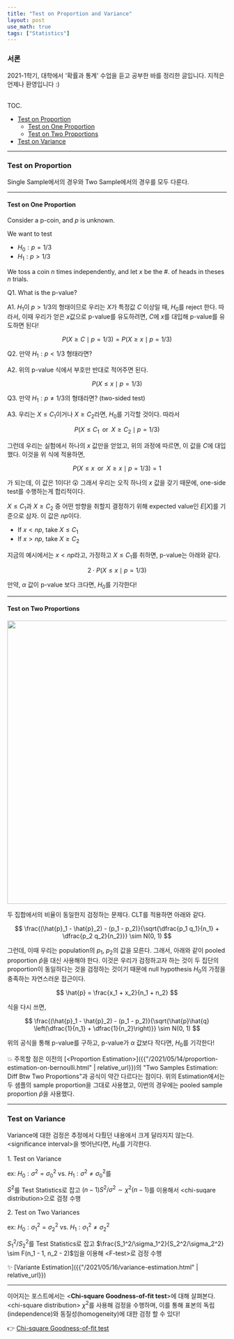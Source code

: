 ```yaml
---
title: "Test on Proportion and Variance"
layout: post
use_math: true
tags: ["Statistics"]
---
```


### 서론
2021-1학기, 대학에서 '확률과 통계' 수업을 듣고 공부한 바를 정리한 글입니다. 지적은 언제나 환영입니다 :)

<br><span class="statement-title">TOC.</span><br>

- [Test on Proportion](#test-on-proportion)
  - [Test on One Proportion](#test-on-one-proportion)
  - [Test on Two Proportions](#test-on-two-proportions)
- [Test on Variance](#test-on-variance)

<hr/>

### Test on Proportion

Single Sample에서의 경우와 Two Sample에서의 경우를 모두 다룬다.

<hr/>

#### Test on One Proportion

Consider a p-coin, and $p$ is unknown.

We want to test

- $H_0: p=1/3$
- $H_1: p>1/3$

We toss a coin $n$ times independently, and let $x$ be the #. of heads in theses $n$ trials.

Q1. What is the p-value?

A1. $H_1$이 $p > 1/3$의 형태이므로 우리는 $X$가 특정값 $C$ 이상일 때, $H_0$를 reject 한다. 따라서, 이때 우리가 얻은 $x$값으로 p-value를 유도하려면, $C$에 $x$를 대입해 p-value를 유도하면 된다!

$$
P( X \ge C \mid p = 1/3) = P(X \ge x \mid p = 1/3)
$$

Q2. 만약 $H_1: p < 1/3$ 형태라면?

A2. 위의 p-value 식에서 부호만 반대로 적어주면 된다.

$$
P(X \le x \mid p = 1/3)
$$

Q3. 만약 $H_1: p \ne 1/3$의 형태라면? (two-sided test)

A3. 우리는 $X \le C_1$이거나 $X \ge C_2$라면, $H_0$를 기각할 것이다. 따라서

$$
P(X \le C_1 \;\; \text{or} \;\; X \ge C_2 \mid p = 1/3)
$$

그런데 우리는 실험에서 하나의 $x$ 값만을 얻었고, 위의 과정에 따르면, 이 값을 $C$에 대입했다. 이것을 위 식에 적용하면,

$$
P(X \le x \;\; \text{or} \;\; X \ge x \mid p = 1/3) = 1
$$

가 되는데, 이 값은 1이다! 😲 그래서 우리는 오직 하나의 $x$ 값을 갖기 때문에, one-side test를 수행하는게 합리적이다.

$X \le C_1$과 $X \ge C_2$ 중 어떤 방향을 취할지 결정하기 위해 expected value인 $E[X]$를 기준으로 삼자. 이 값은 $np$이다.

- If $x < np$, take $X \le C_1$
- If $x > np$, take $X \ge C_2$

지금의 예시에서는 $x < np$라고, 가정하고 $X \le C_1$를 취하면, p-value는 아래와 같다.

$$
2 \cdot P(X \le x \mid p = 1/3)
$$

만약, $\alpha$ 값이 p-value 보다 크다면, $H_0$를 기각한다!

<hr/>

#### Test on Two Proportions

<div class="img-wrapper">
<img src= "{{"/images/probability-and-statistics/test-on-proportion-1.png" | relative_url }}" width=650>
</div>

두 집합에서의 비율이 동일한지 검정하는 문제다. CLT를 적용하면 아래와 같다.

$$
\frac{(\hat{p}_1 - \hat{p}_2) - (p_1 - p_2)}{\sqrt{\dfrac{p_1 q_1}{n_1} + \dfrac{p_2 q_2}{n_2}}} \sim N(0, 1)
$$

그런데, 이때 우리는 population의 $p_1$, $p_2$의 값을 모른다. 그래서, 아래와 같이 pooled proportion $\hat{p}$을 대신 사용해야 한다. 이것은 우리가 검정하고자 하는 것이 두 집단의 proportion이 동일하다는 것을 검정하는 것이기 때문에 null hypothesis $H_0$의 가정을 충족하는 자연스러운 접근이다.

$$
\hat{p} = \frac{x_1 + x_2}{n_1 + n_2}
$$

식을 다시 쓰면,

$$
\frac{(\hat{p}_1 - \hat{p}_2) - (p_1 - p_2)}{\sqrt{\hat{p}\hat{q} \left(\dfrac{1}{n_1} + \dfrac{1}{n_2}\right)}} \sim N(0, 1)
$$

위의 공식을 통해 p-value를 구하고, p-value가 $\alpha$ 값보다 작다면, $H_0$를 기각한다!

💥 주목할 점은 이전의 [\<Proportion Estimation\>]({{"/2021/05/14/proportion-estimation-on-bernoulli.html" | relative_url}})의 "Two Samples Estimation: Diff Btw Two Proportions"과 공식이 약간 다르다는 점이다. 위의 Estimation에서는 두 샘플의 sample proportion을 그대로 사용했고, 이번의 경우에는 pooled sample proportion $\hat{p}$을 사용했다.

<hr/>

### Test on Variance

Variance에 대한 검정은 추정에서 다뤘던 내용에서 크게 달라지지 않는다. \<significance interval\>을 벗어난다면, $H_0$를 기각한다.

<div class="light-margin"></div>

1\. Test on Variance

ex: $H_0: \sigma^2 = \sigma_0^2$ vs. $H_1: \sigma^2 \ne \sigma_0^2$를

$S^2$를 Test Statistics로 잡고 $(n-1)S^2 / \sigma^2 \sim \chi^2 (n-1)$를 이용해서 \<chi-suqare distribution\>으로 검정 수행

<div class="light-margin"></div>

2\. Test on Two Variances

ex: $H_0: \sigma_1^2 = \sigma_2^2$ vs. $H_1: \sigma_1^2 \ne \sigma_2^2$

$S_1^2 / S_2^2$를 Test Statistics로 잡고 $\frac{S_1^2/\sigma_1^2}{S_2^2/\sigma_2^2} \sim F(n_1 - 1, n_2 - 2)$임을 이용해 \<F-test\>로 검정 수행

<div class="light-margin"></div>

✨ [Variante Estimation]({{"/2021/05/16/variance-estimation.html" | relative_url}})

<hr/>

이어지는 포스트에서는 \<**Chi-square Goodness-of-fit test**\>에 대해 살펴본다. \<chi-square distribution\> $\chi^2$를 사용해 검정을 수행하며, 이를 통해 표본의 독립(independence)와 동질성(homogeneity)에 대한 검정 할 수 있다!

👉 [Chi-square Goodness-of-fit test]({{"/2021/05/27/chi-square-goodness-of-fit-test.html"}})